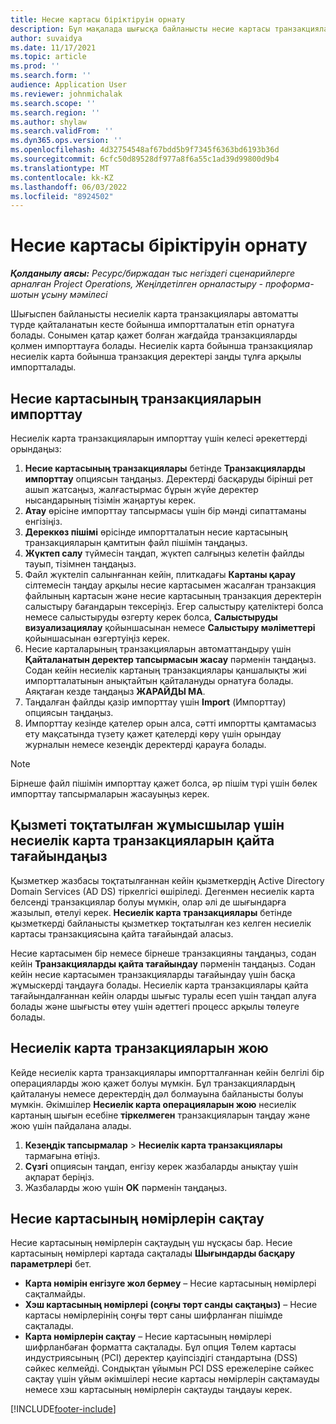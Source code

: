 ```yaml
---
title: Несие картасы біріктіруін орнату
description: Бұл мақалада шығысқа байланысты несие картасы транзакцияларымен қалай жұмыс істеу керектігі түсіндіріледі.
author: suvaidya
ms.date: 11/17/2021
ms.topic: article
ms.prod: ''
ms.search.form: ''
audience: Application User
ms.reviewer: johnmichalak
ms.search.scope: ''
ms.search.region: ''
ms.author: shylaw
ms.search.validFrom: ''
ms.dyn365.ops.version: ''
ms.openlocfilehash: 4d32754548af67bdd5b9f7345f6363bd6193b36d
ms.sourcegitcommit: 6cfc50d89528df977a8f6a55c1ad39d99800d9b4
ms.translationtype: MT
ms.contentlocale: kk-KZ
ms.lasthandoff: 06/03/2022
ms.locfileid: "8924502"
---
```

# <a name="set-up-credit-card-integration"></a>Несие картасы біріктіруін орнату

_**Қолданылу аясы:** Ресурс/биржадан тыс негіздегі сценарийлерге арналған Project Operations, Жеңілдетілген орналастыру - проформа-шотын ұсыну мәмілесі_

Шығыспен байланысты несиелік карта транзакциялары автоматты түрде қайталанатын кесте бойынша импортталатын етіп орнатуға болады. Сонымен қатар қажет болған жағдайда транзакцияларды қолмен импорттауға болады. Несиелік карта бойынша транзакциялар несиелік карта бойынша транзакция деректері заңды тұлға арқылы импортталады.

## <a name="import-credit-card-transactions"></a>Несие картасының транзакцияларын импорттау

Несиелік карта транзакцияларын импорттау үшін келесі әрекеттерді орындаңыз:

1. **Несие картасының транзакциялары** бетінде **Транзакцияларды импорттау** опциясын таңдаңыз. Деректерді басқаруды бірінші рет ашып жатсаңыз, жалғастырмас бұрын жүйе деректер нысандарының тізімін жаңартуы керек.
2. **Атау** өрісіне импорттау тапсырмасы үшін бір мәнді сипаттаманы енгізіңіз.
3. **Дереккөз пішімі** өрісінде импортталатын несие картасының транзакцияларын қамтитын файл пішімін таңдаңыз.
4. **Жүктеп салу** түймесін таңдап, жүктеп салғыңыз келетін файлды тауып, тізімнен таңдаңыз.
5. Файл жүктеліп салынғаннан кейін, плиткадағы **Картаны қарау** сілтемесін таңдау арқылы несие картасымен жасалған транзакция файлының картасын және несие картасының транзакция деректерін салыстыру бағандарын тексеріңіз. Егер салыстыру қателіктері болса немесе салыстыруды өзгерту керек болса, **Салыстыруды визуализациялау** қойыншасынан немесе **Салыстыру мәліметтері** қойыншасынан өзгертуіңіз керек.
6. Несие карталарының транзакцияларын автоматтандыру үшін **Қайталанатын деректер тапсырмасын жасау** пәрменін таңдаңыз. Содан кейін несиелік картаның транзакциялары қаншалықты жиі импортталатынын анықтайтын қайталануды орнатуға болады. Аяқтаған кезде таңдаңыз **ЖАРАЙДЫ МА**.
7. Таңдалған файлды қазір импорттау үшін **Import** (Импорттау) опциясын таңдаңыз.
8. Импорттау кезінде қателер орын алса, сәтті импортты қамтамасыз ету мақсатында түзету қажет қателерді көру үшін орындау журналын немесе кезеңдік деректерді қарауға болады.

> [!NOTE]
> Бірнеше файл пішімін импорттау қажет болса, әр пішім түрі үшін бөлек импорттау тапсырмаларын жасауыңыз керек.

## <a name="reassign-the-credit-card-transactions-for-terminated-employees"></a>Қызметі тоқтатылған жұмысшылар үшін несиелік карта транзакцияларын қайта тағайындаңыз

Қызметкер жазбасы тоқтатылғаннан кейін қызметкердің Active Directory Domain Services (AD DS) тіркелгісі өшіріледі. Дегенмен несиелік карта белсенді транзакциялар болуы мүмкін, олар әлі де шығындарға жазылып, өтелуі керек. **Несиелік карта транзакциялары** бетінде қызметкерді байланысты қызметкер тоқтатылған кез келген несиелік картасы транзакциясына қайта тағайындай аласыз.

Несие картасымен бір немесе бірнеше транзакцияны таңдаңыз, содан кейін **Транзакцияларды қайта тағайындау** пәрменін таңдаңыз. Содан кейін несие картасымен транзакцияларды тағайындау үшін басқа жұмыскерді таңдауға болады. Несиелік карта транзакциялары қайта тағайындалғаннан кейін оларды шығыс туралы есеп үшін таңдап алуға болады және шығысты өтеу үшін әдеттегі процесс арқылы төлеуге болады.

## <a name="delete-credit-card-transactions"></a>Несиелік карта транзакцияларын жою 

Кейде несиелік карта транзакциялары импортталғаннан кейін белгілі бір операцияларды жою қажет болуы мүмкін. Бұл транзакциялардың қайталануы немесе деректердің дәл болмауына байланысты болуы мүмкін. Әкімшілер **Несиелік карта операцияларын жою** несиелік картаның шығын есебіне **тіркелмеген** транзакцияларын таңдау және жою үшін пайдалана алады. 

1. **Кезеңдік тапсырмалар** > **Несиелік карта транзакциялары** тармағына өтіңіз.
2. **Сүзгі** опциясын таңдап, енгізу керек жазбаларды анықтау үшін ақпарат беріңіз.
3. Жазбаларды жою үшін **OK** пәрменін таңдаңыз. 

## <a name="storing-credit-card-numbers"></a>Несие картасының нөмірлерін сақтау

Несие картасының нөмірлерін сақтаудың үш нұсқасы бар. Несие картасының нөмірлері картада сақталады **Шығындарды басқару параметрлері** бет.

- **Карта нөмірін енгізуге жол бермеу** – Несие картасының нөмірлері сақталмайды.
- **Хэш картасының нөмірлері (соңғы төрт санды сақтаңыз)** – Несие картасы нөмірлерінің соңғы төрт саны шифрланған пішімде сақталады.
- **Карта нөмірлерін сақтау** – Несие картасының нөмірлері шифрланбаған форматта сақталады. Бұл опция Төлем картасы индустриясының (PCI) деректер қауіпсіздігі стандартына (DSS) сәйкес келмейді. Сондықтан ұйымын PCI DSS ережелеріне сәйкес сақтау үшін ұйым әкімшілері несие картасы нөмірлерін сақтамауды немесе хэш картасының нөмірлерін сақтауды таңдауы керек.

[!INCLUDE[footer-include](../includes/footer-banner.md)]
